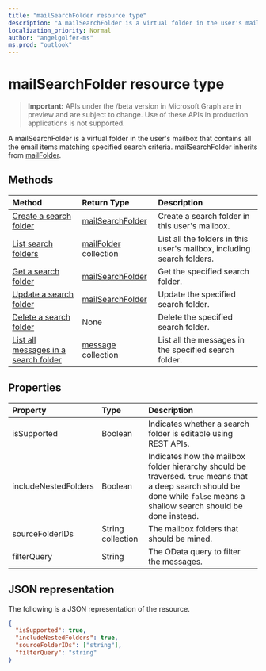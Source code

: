 ```yaml
---
title: "mailSearchFolder resource type"
description: "A mailSearchFolder is a virtual folder in the user's mailbox that contains all the email items matching specified search criteria. mailSearchFolder inherits from mailFolder."
localization_priority: Normal
author: "angelgolfer-ms"
ms.prod: "outlook"
---
```


# mailSearchFolder resource type

> **Important:** APIs under the /beta version in Microsoft Graph are in preview and are subject to change. Use of these APIs in production applications is not supported.

A mailSearchFolder is a virtual folder in the user's mailbox that contains all the email items matching specified search criteria. mailSearchFolder inherits from [mailFolder](mailfolder.md).

## Methods

| Method | Return Type  | Description |
|:---------------|:--------|:----------|
| [Create a search folder](../api/mailsearchfolder-post.md) | [mailSearchFolder](mailsearchfolder.md) | Create a search folder in this user's mailbox. |
| [List search folders](../api/mailfolder-list-childfolders.md) | [mailFolder](mailfolder.md) collection | List all the folders in this user's mailbox, including search folders. |
| [Get a search folder](../api/mailfolder-get.md) | [mailSearchFolder](mailsearchfolder.md) | Get the specified search folder. |
| [Update a search folder](../api/mailsearchfolder-update.md) | [mailSearchFolder](mailsearchfolder.md) | Update the specified search folder. |
| [Delete a search folder](../api/mailfolder-delete.md) | None | Delete the specified search folder. |
| [List all messages in a search folder](../api/mailfolder-list-messages.md) | [message](message.md) collection | List all the messages in the specified search folder. |

## Properties

| Property | Type | Description |
|:---------------|:--------|:----------|
| isSupported | Boolean | Indicates whether a search folder is editable using REST APIs. |
| includeNestedFolders | Boolean | Indicates how the mailbox folder hierarchy should be traversed. `true` means that a deep search should be done while `false` means a shallow search should be done instead. |
| sourceFolderIDs | String collection | The mailbox folders that should be mined. |
| filterQuery | String | The OData query to filter the messages. |

## JSON representation

The following is a JSON representation of the resource.

<!-- {
  "blockType": "resource",
  "@odata.type": "microsoft.graph.mailSearchFolder"
}-->

```json
{
  "isSupported": true,
  "includeNestedFolders": true,
  "sourceFolderIDs": ["string"],
  "filterQuery": "string"
}

```

<!-- uuid: 8fcb5dbc-d5aa-4681-8e31-b001d5168d79
2018-01-23 14:57:30 UTC -->
<!-- {
  "type": "#page.annotation",
  "description": "mailSearchFolder resource",
  "keywords": "",
  "section": "documentation",
  "tocPath": ""
}-->
